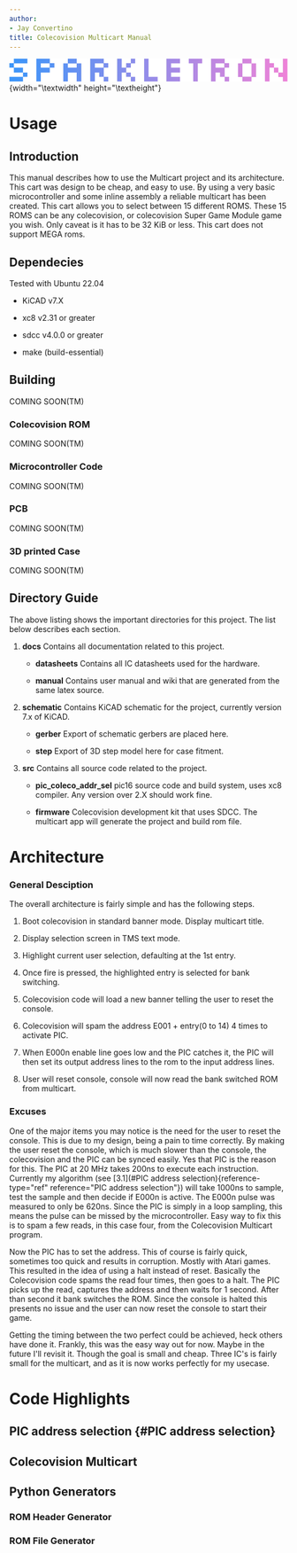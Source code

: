 ```yaml
---
author:
- Jay Convertino
title: Colecovision Multicart Manual
---
```


![image](src/img/sparkletron.png){width="\\textwidth"
height="\\textheight"}

Usage
=====

Introduction
------------

This manual describes how to use the Multicart project and its
architecture. This cart was design to be cheap, and easy to use. By
using a very basic microcontroller and some inline assembly a reliable
multicart has been created. This cart allows you to select between 15
different ROMS. These 15 ROMS can be any colecovision, or colecovision
Super Game Module game you wish. Only caveat is it has to be 32 KiB or
less. This cart does not support MEGA roms.

Dependecies
-----------

Tested with Ubuntu 22.04

-   KiCAD v7.X

-   xc8 v2.31 or greater

-   sdcc v4.0.0 or greater

-   make (build-essential)

Building
--------

COMING SOON(TM)

### Colecovision ROM

COMING SOON(TM)

### Microcontroller Code

COMING SOON(TM)

### PCB

COMING SOON(TM)

### 3D printed Case

COMING SOON(TM)

Directory Guide
---------------

The above listing shows the important directories for this project. The
list below describes each section.

1.  **docs** Contains all documentation related to this project.

    -   **datasheets** Contains all IC datasheets used for the hardware.

    -   **manual** Contains user manual and wiki that are generated from
        the same latex source.

2.  **schematic** Contains KiCAD schematic for the project, currently
    version 7.x of KiCAD.

    -   **gerber** Export of schematic gerbers are placed here.

    -   **step** Export of 3D step model here for case fitment.

3.  **src** Contains all source code related to the project.

    -   **pic\_coleco\_addr\_sel** pic16 source code and build system,
        uses xc8 compiler. Any version over 2.X should work fine.

    -   **firmware** Colecovision development kit that uses SDCC. The
        multicart app will generate the project and build rom file.

Architecture
============

### General Desciption

The overall architecture is fairly simple and has the following steps.

1.  Boot colecovision in standard banner mode. Display multicart title.

2.  Display selection screen in TMS text mode.

3.  Highlight current user selection, defaulting at the 1st entry.

4.  Once fire is pressed, the highlighted entry is selected for bank
    switching.

5.  Colecovision code will load a new banner telling the user to reset
    the console.

6.  Colecovision will spam the address E001 + entry(0 to 14) 4 times to
    activate PIC.

7.  When E000n enable line goes low and the PIC catches it, the PIC will
    then set its output address lines to the rom to the input address
    lines.

8.  User will reset console, console will now read the bank switched ROM
    from multicart.

### Excuses

One of the major items you may notice is the need for the user to reset
the console. This is due to my design, being a pain to time correctly.
By making the user reset the console, which is much slower than the
console, the colecovision and the PIC can be synced easily. Yes that PIC
is the reason for this. The PIC at 20 MHz takes 200ns to execute each
instruction. Currently my algorithm (see
[3.1](#PIC address selection){reference-type="ref"
reference="PIC address selection"}) will take 1000ns to sample, test the
sample and then decide if E000n is active. The E000n pulse was measured
to only be 620ns. Since the PIC is simply in a loop sampling, this means
the pulse can be missed by the microcontroller. Easy way to fix this is
to spam a few reads, in this case four, from the Colecovision Multicart
program.

Now the PIC has to set the address. This of course is fairly quick,
sometimes too quick and results in corruption. Mostly with Atari games.
This resulted in the idea of using a halt instead of reset. Basically
the Colecovision code spams the read four times, then goes to a halt.
The PIC picks up the read, captures the address and then waits for 1
second. After than second it bank switches the ROM. Since the console is
halted this presents no issue and the user can now reset the console to
start their game.

Getting the timing between the two perfect could be achieved, heck
others have done it. Frankly, this was the easy way out for now. Maybe
in the future I'll revisit it. Though the goal is small and cheap. Three
IC's is fairly small for the multicart, and as it is now works perfectly
for my usecase.

Code Highlights
===============

PIC address selection {#PIC address selection}
---------------------

Colecovision Multicart
----------------------

Python Generators
-----------------

### ROM Header Generator

### ROM File Generator
